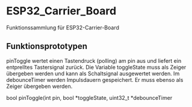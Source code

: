 # ESP32_Carrier_Board
 Funktionssammlung für ESP32-Carrier-Board

 Funktionsprototypen
--------------------------------------------------------------------
pinToggle wertet einen Tastendruck (polling) am pin aus und
liefert ein entprelltes Tastersignal zurück.
Die Variable toggleState muss als Zeiger übergeben werden und
kann als Schaltsignal ausgewertet werden. Im debounceTimer werden 
Impulsdauern gespeichert. Er muss ebenso als Zeiger übergeben werden.

bool pinToggle(int pin, bool *toggleState, uint32_t *debounceTimer
